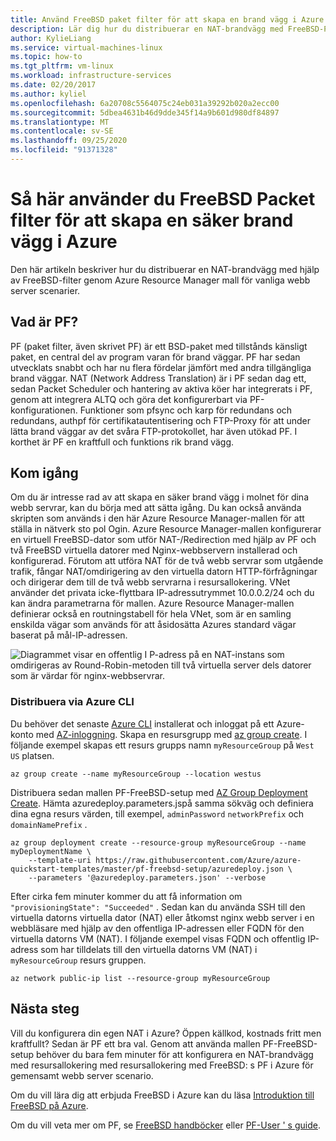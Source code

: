 ```yaml
---
title: Använd FreeBSD paket filter för att skapa en brand vägg i Azure
description: Lär dig hur du distribuerar en NAT-brandvägg med FreeBSD-PF i Azure.
author: KylieLiang
ms.service: virtual-machines-linux
ms.topic: how-to
ms.tgt_pltfrm: vm-linux
ms.workload: infrastructure-services
ms.date: 02/20/2017
ms.author: kyliel
ms.openlocfilehash: 6a20708c5564075c24eb031a39292b020a2ecc00
ms.sourcegitcommit: 5dbea4631b46d9dde345f14a9b601d980df84897
ms.translationtype: MT
ms.contentlocale: sv-SE
ms.lasthandoff: 09/25/2020
ms.locfileid: "91371328"
---
```

# <a name="how-to-use-freebsds-packet-filter-to-create-a-secure-firewall-in-azure"></a>Så här använder du FreeBSD Packet filter för att skapa en säker brand vägg i Azure
Den här artikeln beskriver hur du distribuerar en NAT-brandvägg med hjälp av FreeBSD-filter genom Azure Resource Manager mall för vanliga webb server scenarier.

## <a name="what-is-pf"></a>Vad är PF?
PF (paket filter, även skrivet PF) är ett BSD-paket med tillstånds känsligt paket, en central del av program varan för brand väggar. PF har sedan utvecklats snabbt och har nu flera fördelar jämfört med andra tillgängliga brand väggar. NAT (Network Address Translation) är i PF sedan dag ett, sedan Packet Scheduler och hantering av aktiva köer har integrerats i PF, genom att integrera ALTQ och göra det konfigurerbart via PF-konfigurationen. Funktioner som pfsync och karp för redundans och redundans, authpf för certifikatautentisering och FTP-Proxy för att under lätta brand väggar av det svåra FTP-protokollet, har även utökad PF. I korthet är PF en kraftfull och funktions rik brand vägg. 

## <a name="get-started"></a>Kom igång
Om du är intresse rad av att skapa en säker brand vägg i molnet för dina webb servrar, kan du börja med att sätta igång. Du kan också använda skripten som används i den här Azure Resource Manager-mallen för att ställa in nätverk sto pol Ogin.
Azure Resource Manager-mallen konfigurerar en virtuell FreeBSD-dator som utför NAT-/Redirection med hjälp av PF och två FreeBSD virtuella datorer med Nginx-webbservern installerad och konfigurerad. Förutom att utföra NAT för de två webb servrar som utgående trafik, fångar NAT/omdirigering av den virtuella datorn HTTP-förfrågningar och dirigerar dem till de två webb servrarna i resursallokering. VNet använder det privata icke-flyttbara IP-adressutrymmet 10.0.0.2/24 och du kan ändra parametrarna för mallen. Azure Resource Manager-mallen definierar också en routningstabell för hela VNet, som är en samling enskilda vägar som används för att åsidosätta Azures standard vägar baserat på mål-IP-adressen. 

![Diagrammet visar en offentlig I P-adress på en NAT-instans som omdirigeras av Round-Robin-metoden till två virtuella server dels datorer som är värdar för nginx-webbservrar.](./media/freebsd-pf-nat/pf_topology.jpg)
    
### <a name="deploy-through-azure-cli"></a>Distribuera via Azure CLI
Du behöver det senaste [Azure CLI](/cli/azure/install-az-cli2) installerat och inloggat på ett Azure-konto med [AZ-inloggning](/cli/azure/reference-index). Skapa en resursgrupp med [az group create](/cli/azure/group). I följande exempel skapas ett resurs grupps namn `myResourceGroup` på `West US` platsen.

```azurecli
az group create --name myResourceGroup --location westus
```

Distribuera sedan mallen PF-FreeBSD-setup med [AZ Group Deployment Create](/cli/azure/group/deployment). Hämta azuredeploy.parameters.jspå samma sökväg och definiera dina egna resurs värden, till exempel, `adminPassword` `networkPrefix` och `domainNamePrefix` . 

```azurecli
az group deployment create --resource-group myResourceGroup --name myDeploymentName \
    --template-uri https://raw.githubusercontent.com/Azure/azure-quickstart-templates/master/pf-freebsd-setup/azuredeploy.json \
    --parameters '@azuredeploy.parameters.json' --verbose
```

Efter cirka fem minuter kommer du att få information om `"provisioningState": "Succeeded"` . Sedan kan du använda SSH till den virtuella datorns virtuella dator (NAT) eller åtkomst nginx webb server i en webbläsare med hjälp av den offentliga IP-adressen eller FQDN för den virtuella datorns VM (NAT). I följande exempel visas FQDN och offentlig IP-adress som har tilldelats till den virtuella datorns VM (NAT) i `myResourceGroup` resurs gruppen. 

```azurecli
az network public-ip list --resource-group myResourceGroup
```
    
## <a name="next-steps"></a>Nästa steg
Vill du konfigurera din egen NAT i Azure? Öppen källkod, kostnads fritt men kraftfullt? Sedan är PF ett bra val. Genom att använda mallen PF-FreeBSD-setup behöver du bara fem minuter för att konfigurera en NAT-brandvägg med resursallokering med resursallokering med FreeBSD: s PF i Azure för gemensamt webb server scenario. 

Om du vill lära dig att erbjuda FreeBSD i Azure kan du läsa [Introduktion till FreeBSD på Azure](freebsd-intro-on-azure.md).

Om du vill veta mer om PF, se [FreeBSD handböcker](https://www.freebsd.org/doc/handbook/firewalls-pf.html) eller [PF-User ' s guide](https://www.freebsd.org/doc/handbook/firewalls-pf.html).
